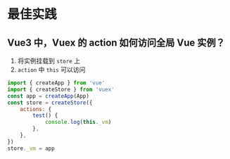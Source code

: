 # 最佳实践

## Vue3 中，Vuex 的 action 如何访问全局 Vue 实例？

1. 将实例挂载到 `store` 上
2. `action` 中 `this` 可以访问

```js
import { createApp } from 'vue'
import { createStore } from 'vuex'
const app = createApp(App)
const store = createStore({
    actions: {
        test() {
            console.log(this._vm)
        },
    },
})
store._vm = app
```
